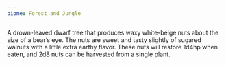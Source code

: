 ```yaml
---
biome: Forest and Jungle
---
```

A drown-leaved dwarf tree that produces waxy white-beige nuts about the size of a bear’s eye. The nuts are sweet and tasty slightly of sugared walnuts with a little extra earthy flavor. These nuts will restore 1d4hp when eaten, and 2d8 nuts can be harvested from a single plant. 

